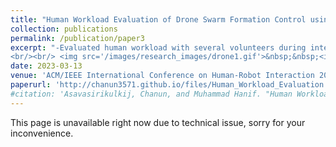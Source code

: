 ```yaml
---
title: "Human Workload Evaluation of Drone Swarm Formation Control using Virtual Reality Interface"
collection: publications
permalink: /publication/paper3
excerpt: "-Evaluated human workload with several volunteers during interaction with a drone swarm through virtual reality interface.<br/>-Conducted an experiment involving the use of a joystick controller and a virtual reality controller to manipulate the drones via a head-mounted display, comparing the human’s control capability between controllers.
<br/><br/> <img src='/images/research_images/drone1.gif'>&nbsp;&nbsp;<img src='/images/research_images/drone3.gif'>"
date: 2023-03-13
venue: 'ACM/IEEE International Conference on Human-Robot Interaction 2023 (HRI2023)'
paperurl: 'http://chanun3571.github.io/files/Human_Workload_Evaluation.pdf'
#citation: 'Asavasirikulkij, Chanun, and Muhammad Hanif. "Human Workload Evaluation of Drone Swarm Formation Control using Virtual Reality Interface." In Companion of the 2023 ACM/IEEE International Conference on Human-Robot Interaction, pp. 132-136. 2023.'
---
```

This page is unavailable right now due to technical issue, sorry for your inconvenience.